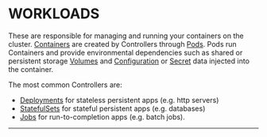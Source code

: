 # <strong>WORKLOADS</strong>

These are responsible for managing and running your containers on the cluster.  [Containers](#container-v1) are created
by Controllers through [Pods](#pod-v1).  Pods run Containers and provide environmental dependencies such as shared or
persistent storage [Volumes](#volume-v1) and [Configuration](#configmap-v1) or [Secret](#secret-v1) data injected into the
container.

The most common Controllers are:

- [Deployments](#deployment-v1beta1) for stateless persistent apps (e.g. http servers)
- [StatefulSets](#statefulset-v1beta1) for stateful persistent apps (e.g. databases)
- [Jobs](#job-v1) for run-to-completion apps (e.g. batch jobs).

------------
